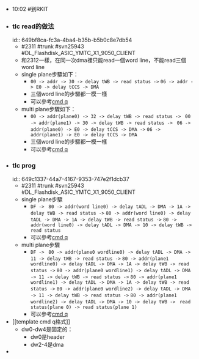 - 10:02 #到RKIT
- ### tlc read的做法
  id:: 649bf8ca-fc3a-4ba4-b35b-b5b0c8e7db54
	- #2311 #trunk #svn25943 #DL_Flashdisk_ASIC_YMTC_X1_9050_CLIENT
	- 和2312一樣，在同一次dma裡只能read一個word line，不能read三個word line
	- single plane步驟如下：
		- `00 -> addr -> 30 -> delay tWB -> read status ->`
		  `06 -> addr -> E0 -> delay tCCS -> DMA`
		- 三個word line的步驟都一模一樣
		- 可以參考[cmd q](649bd17a-f37d-4529-a063-79d3d981b55b)
	- multi plane步驟如下：
		- `00 -> addr(plane0) -> 32 -> delay tWB -> read status -> `
		  `00 -> addr(plane1) -> 30 -> delay tWB -> read status -> `
		  `06 -> addr(plane0) -> E0 -> delay tCCS -> DMA ->`
		  `06 -> addr(plane1) -> E0 -> delay tCCS -> DMA`
		- 三個word line的步驟都一模一樣
		- 可以參考[cmd q](649bed23-1ca8-4e5f-9b53-a495c5e2f5ff)
- ### tlc prog
  id:: 649c1337-44a7-4167-9353-747e2f1dcb37
	- #2311 #trunk #svn25943 #DL_Flashdisk_ASIC_YMTC_X1_9050_CLIENT
	- single plane步驟
		- `DF -> `
		  `80 -> addr(word line0) -> delay tADL -> DMA -> 1A -> delay tWB -> read status ->`
		  `80 -> addr(word line0) -> delay tADL -> DMA -> 1A -> delay tWB -> read status ->`
		  `80 -> addr(word line0) -> delay tADL -> DMA -> 10 -> delay tWB -> read status`
		- 可以參考[cmd q](649bd2b3-0335-4be1-94d5-7273d9a82bb3)
	- multi plane步驟
		- `DF -> `
		  `80 -> addr(plane0 wordline0) -> delay tADL -> DMA -> 11 -> delay tWB -> read status ->`
		  `80 -> addr(plane1 wordline0) -> delay tADL -> DMA -> 1A -> delay tWB -> read status ->`
		  `80 -> addr(plane0 wordline1) -> delay tADL -> DMA -> 11 -> delay tWB -> read status ->`
		  `80 -> addr(plane1 wordline1) -> delay tADL -> DMA -> 1A -> delay tWB -> read status ->`
		  `80 -> addr(plane0 wordline2) -> delay tADL -> DMA -> 11 -> delay tWB -> read status ->`
		  `80 -> addr(plane1 wordline2) -> delay tADL -> DMA -> 10 -> delay tWB -> `
		  `read status(plane 0) -> read status(plane 1)`
		- 可以參考[cmd q](649bf0fc-10da-440a-b306-2547b19e4049)
- [[template cmd q格式]]
	- dw0-dw4是固定的：
		- dw0是header
		- dw2-4是dma
-